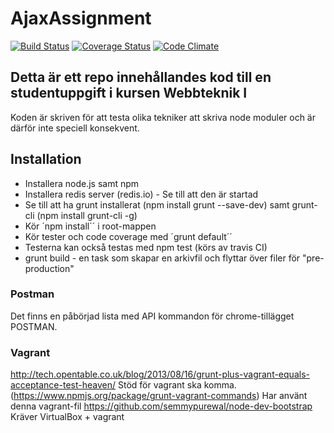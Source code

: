 # AjaxAssignment

[![Build Status](https://travis-ci.org/1dv022/quiz-server.svg)](https://travis-ci.org/1dv022/quiz-server)
[![Coverage Status](https://coveralls.io/repos/thajo/AjaxAssignment/badge.png)](https://coveralls.io/r/thajo/AjaxAssignment)
[![Code Climate](https://codeclimate.com/github/thajo/AjaxAssignment/badges/gpa.svg)](https://codeclimate.com/github/thajo/AjaxAssignment)

## Detta är ett repo innehållandes kod till en studentuppgift i kursen Webbteknik I

Koden är skriven för att testa olika tekniker att skriva node moduler och är därför inte speciell konsekvent.

## Installation
* Installera node.js samt npm
* Installera redis server (redis.io) - Se till att den är startad
* Se till att ha grunt installerat (npm install grunt --save-dev) samt grunt-cli (npm install grunt-cli -g)
* Kör ´npm install´´ i root-mappen
* Kör tester och code coverage med ´grunt default´´
* Testerna kan också testas med npm test (körs av travis CI)
* grunt build - en task som skapar en arkivfil och flyttar över filer för "pre-production"


### Postman
Det finns en påbörjad lista med API kommandon för chrome-tillägget POSTMAN.


### Vagrant
http://tech.opentable.co.uk/blog/2013/08/16/grunt-plus-vagrant-equals-acceptance-test-heaven/
Stöd för vagrant ska komma. (https://www.npmjs.org/package/grunt-vagrant-commands)
Har använt denna vagrant-fil https://github.com/semmypurewal/node-dev-bootstrap
Kräver VirtualBox + vagrant